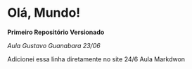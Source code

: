 # Olá, Mundo!
 **Primeiro Repositório Versionado**

 *Aula Gustavo Guanabara 23/06*

Adicionei essa linha diretamente no site 24/6
Aula Markdwon
